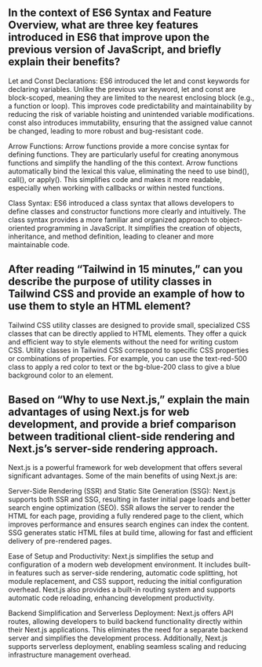 ## In the context of ES6 Syntax and Feature Overview, what are three key features introduced in ES6 that improve upon the previous version of JavaScript, and briefly explain their benefits?

Let and Const Declarations:
ES6 introduced the let and const keywords for declaring variables. Unlike the previous var keyword, let and const are block-scoped, meaning they are limited to the nearest enclosing block (e.g., a function or loop). This improves code predictability and maintainability by reducing the risk of variable hoisting and unintended variable modifications. const also introduces immutability, ensuring that the assigned value cannot be changed, leading to more robust and bug-resistant code.

Arrow Functions:
Arrow functions provide a more concise syntax for defining functions. They are particularly useful for creating anonymous functions and simplify the handling of the this context. Arrow functions automatically bind the lexical this value, eliminating the need to use bind(), call(), or apply(). This simplifies code and makes it more readable, especially when working with callbacks or within nested functions.

Class Syntax:
ES6 introduced a class syntax that allows developers to define classes and constructor functions more clearly and intuitively. The class syntax provides a more familiar and organized approach to object-oriented programming in JavaScript. It simplifies the creation of objects, inheritance, and method definition, leading to cleaner and more maintainable code.

## After reading “Tailwind in 15 minutes,” can you describe the purpose of utility classes in Tailwind CSS and provide an example of how to use them to style an HTML element?

Tailwind CSS utility classes are designed to provide small, specialized CSS classes that can be directly applied to HTML elements. They offer a quick and efficient way to style elements without the need for writing custom CSS. Utility classes in Tailwind CSS correspond to specific CSS properties or combinations of properties. For example, you can use the text-red-500 class to apply a red color to text or the bg-blue-200 class to give a blue background color to an element.


## Based on “Why to use Next.js,” explain the main advantages of using Next.js for web development, and provide a brief comparison between traditional client-side rendering and Next.js’s server-side rendering approach.

Next.js is a powerful framework for web development that offers several significant advantages. Some of the main benefits of using Next.js are:

Server-Side Rendering (SSR) and Static Site Generation (SSG): Next.js supports both SSR and SSG, resulting in faster initial page loads and better search engine optimization (SEO). SSR allows the server to render the HTML for each page, providing a fully rendered page to the client, which improves performance and ensures search engines can index the content. SSG generates static HTML files at build time, allowing for fast and efficient delivery of pre-rendered pages.

Ease of Setup and Productivity: Next.js simplifies the setup and configuration of a modern web development environment. It includes built-in features such as server-side rendering, automatic code splitting, hot module replacement, and CSS support, reducing the initial configuration overhead. Next.js also provides a built-in routing system and supports automatic code reloading, enhancing development productivity.

Backend Simplification and Serverless Deployment: Next.js offers API routes, allowing developers to build backend functionality directly within their Next.js applications. This eliminates the need for a separate backend server and simplifies the development process. Additionally, Next.js supports serverless deployment, enabling seamless scaling and reducing infrastructure management overhead.